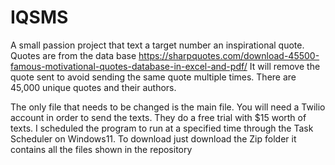 # IQSMS
A small passion project that text a target number an inspirational quote.
Quotes are from the data base https://sharpquotes.com/download-45500-famous-motivational-quotes-database-in-excel-and-pdf/
It will remove the quote sent to avoid sending the same quote multiple times.
There are 45,000 unique quotes and their authors.

The only file that needs to be changed is the main file.
You will need a Twilio account in order to send the texts. They do a free trial with $15 worth of texts.
I scheduled the program to run at a specified time through the Task Scheduler on Windows11.
To download just download the Zip folder it contains all the files shown in the repository
